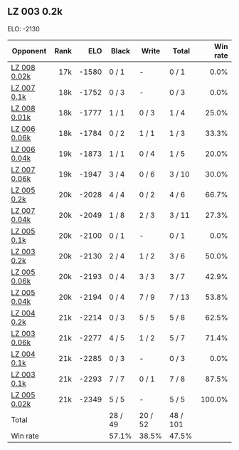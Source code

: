 ## LZ 003 0.2k ##

ELO: -2130

Opponent | Rank | ELO | Black | Write | Total | Win rate
---------|-----:|----:|-------|-------|-------|-------:
[LZ 008 0.02k](LZ%20008%200.02k.md) | 17k | -1580 | 0 / 1 | - | 0 / 1 | 0.0%
[LZ 007 0.1k](LZ%20007%200.1k.md) | 18k | -1752 | 0 / 3 | - | 0 / 3 | 0.0%
[LZ 008 0.01k](LZ%20008%200.01k.md) | 18k | -1777 | 1 / 1 | 0 / 3 | 1 / 4 | 25.0%
[LZ 006 0.06k](LZ%20006%200.06k.md) | 18k | -1784 | 0 / 2 | 1 / 1 | 1 / 3 | 33.3%
[LZ 006 0.04k](LZ%20006%200.04k.md) | 19k | -1873 | 1 / 1 | 0 / 4 | 1 / 5 | 20.0%
[LZ 007 0.06k](LZ%20007%200.06k.md) | 19k | -1947 | 3 / 4 | 0 / 6 | 3 / 10 | 30.0%
[LZ 005 0.2k](LZ%20005%200.2k.md) | 20k | -2028 | 4 / 4 | 0 / 2 | 4 / 6 | 66.7%
[LZ 007 0.04k](LZ%20007%200.04k.md) | 20k | -2049 | 1 / 8 | 2 / 3 | 3 / 11 | 27.3%
[LZ 005 0.1k](LZ%20005%200.1k.md) | 20k | -2100 | 0 / 1 | - | 0 / 1 | 0.0%
[LZ 003 0.2k](LZ%20003%200.2k.md) | 20k | -2130 | 2 / 4 | 1 / 2 | 3 / 6 | 50.0%
[LZ 005 0.06k](LZ%20005%200.06k.md) | 20k | -2193 | 0 / 4 | 3 / 3 | 3 / 7 | 42.9%
[LZ 005 0.04k](LZ%20005%200.04k.md) | 20k | -2194 | 0 / 4 | 7 / 9 | 7 / 13 | 53.8%
[LZ 004 0.2k](LZ%20004%200.2k.md) | 21k | -2214 | 0 / 3 | 5 / 5 | 5 / 8 | 62.5%
[LZ 003 0.06k](LZ%20003%200.06k.md) | 21k | -2277 | 4 / 5 | 1 / 2 | 5 / 7 | 71.4%
[LZ 004 0.1k](LZ%20004%200.1k.md) | 21k | -2285 | 0 / 3 | - | 0 / 3 | 0.0%
[LZ 003 0.1k](LZ%20003%200.1k.md) | 21k | -2293 | 7 / 7 | 0 / 1 | 7 / 8 | 87.5%
[LZ 005 0.02k](LZ%20005%200.02k.md) | 21k | -2349 | 5 / 5 | - | 5 / 5 | 100.0%
Total | | | 28 / 49 | 20 / 52 | 48 / 101 | 
Win rate| | | 57.1% | 38.5% | 47.5% | 
